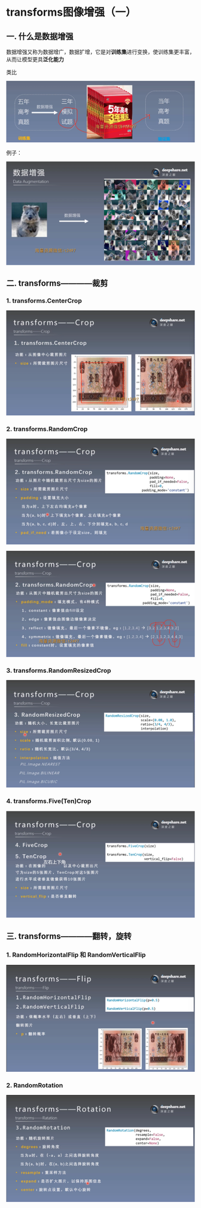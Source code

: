 # transforms图像增强（一）
## 一. 什么是数据增强
数据增强又称为数据增广，数据扩增，它是对**训练集**进行变换，使训练集更丰富，从而让模型更具**泛化能力**

类比

![1](docs/ai-self-learning-main/从python开始的ai学习/深度学习%20pytorch/7.%20transforms图像增强与多种数据预处理方法/pcs/1.png "1")

例子：

![2](docs/ai-self-learning-main/从python开始的ai学习/深度学习%20pytorch/7.%20transforms图像增强与多种数据预处理方法/pcs/2.png "2")

## 二. transforms————裁剪
### 1. transforms.CenterCrop

![3](docs/ai-self-learning-main/从python开始的ai学习/深度学习%20pytorch/7.%20transforms图像增强与多种数据预处理方法/pcs/3.png "3")

### 2. transforms.RandomCrop

![4](docs/ai-self-learning-main/从python开始的ai学习/深度学习%20pytorch/7.%20transforms图像增强与多种数据预处理方法/pcs/4.png "4")

![5](docs/ai-self-learning-main/从python开始的ai学习/深度学习%20pytorch/7.%20transforms图像增强与多种数据预处理方法/pcs/5.png "5")

### 3. transforms.RandomResizedCrop

![6](docs/ai-self-learning-main/从python开始的ai学习/深度学习%20pytorch/7.%20transforms图像增强与多种数据预处理方法/pcs/6.png "6")

### 4. transforms.Five(Ten)Crop

![7](docs/ai-self-learning-main/从python开始的ai学习/深度学习%20pytorch/7.%20transforms图像增强与多种数据预处理方法/pcs/7.png "7")

## 三. transforms————翻转，旋转
### 1. RandomHorizontalFlip 和 RandomVerticalFlip

![8](docs/ai-self-learning-main/从python开始的ai学习/深度学习%20pytorch/7.%20transforms图像增强与多种数据预处理方法/pcs/8.png "8")

### 2. RandomRotation

![9](docs/ai-self-learning-main/从python开始的ai学习/深度学习%20pytorch/7.%20transforms图像增强与多种数据预处理方法/pcs/9.png "9")

